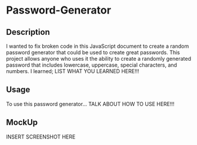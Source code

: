 # Password-Generator

## Description
I wanted to fix broken code in this JavaScript document to create a random password generator that could be used to create great passwords. This project allows anyone who uses it the ability to create a randomly generated password that includes lowercase, uppercase, special characters, and numbers. I learned; LIST WHAT YOU LEARNED HERE!!!

## Usage
To use this password generator... TALK ABOUT HOW TO USE HERE!!!

## MockUp
INSERT SCREENSHOT HERE